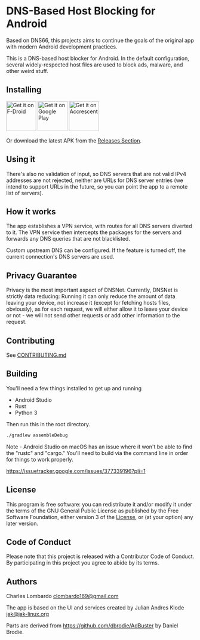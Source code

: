 DNS-Based Host Blocking for Android
===================================
Based on DNS66, this projects aims to continue the goals of the original
app with modern Android development practices.

This is a DNS-based host blocker for Android. In the default configuration,
several widely-respected host files are used to block ads, malware, and other
weird stuff.

Installing
----------

[<img src="https://fdroid.gitlab.io/artwork/badge/get-it-on.png"
     alt="Get it on F-Droid"
     height="80">](https://f-droid.org/packages/dev.clombardo.dnsnet/)
[<img src="https://play.google.com/intl/en_us/badges/images/generic/en-play-badge.png"
     alt="Get it on Google Play"
     height="80">](https://play.google.com/store/apps/details?id=dev.clombardo.dnsnet)
[<img src="https://accrescent.app/badges/get-it-on.png"
     alt="Get it on Accrescent"
     height="80">](https://accrescent.app/app/dev.clombardo.dnsnet)

Or download the latest APK from the [Releases Section](https://github.com/t895/DNSNet/releases/latest).

Using it
---------
There's also no validation of input, so DNS servers that are not valid IPv4
addresses are not rejected, neither are URLs for DNS server entries (we intend
to support URLs in the future, so you can point the app to a remote list of
servers).

How it works
------------
The app establishes a VPN service, with routes for all DNS servers diverted to
it. The VPN service then intercepts the packages for the servers and forwards
any DNS queries that are not blacklisted.

Custom upstream DNS can be configured. If the feature is turned off, the
current connection's DNS servers are used.

Privacy Guarantee
-----------------
Privacy is the most important aspect of DNSNet. Currently, DNSNet is strictly
data reducing: Running it can only reduce the amount of data leaving your
device, not increase it (except for fetching hosts files, obviously), as for
each request, we will either allow it to leave your device or not - we will
not send other requests or add other information to the request.

Contributing
------------
See [CONTRIBUTING.md](CONTRIBUTING.md)

Building
--------
You'll need a few things installed to get up and running
- Android Studio
- Rust
- Python 3

Then run this in the root directory.

```bash
./gradlew assembleDebug
```

Note - Android Studio on macOS has an issue where it won't be able to find the "rustc" and "cargo."
You'll need to build via the command line in order for things to work properly.

https://issuetracker.google.com/issues/377339196?pli=1

License
-------
This program is free software: you can redistribute it and/or modify
it under the terms of the GNU General Public License as published by
the Free Software Foundation, either version 3 of the [License](COPYING), or
(at your option) any later version.

Code of Conduct
---------------
Please note that this project is released with a Contributor Code of
Conduct. By participating in this project you agree to abide by its terms.

Authors
-------
Charles Lombardo <clombardo169@gmail.com>

The app is based on the UI and services created by Julian Andres Klode <jak@jak-linux.org>

Parts are derived from https://github.com/dbrodie/AdBuster by Daniel Brodie.
